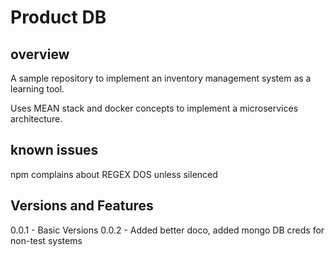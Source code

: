 # Product DB

## overview

A sample repository to implement an inventory management system as a learning tool.

Uses MEAN stack and docker concepts to implement a microservices architecture.

## known issues

npm complains about REGEX DOS unless silenced

## Versions and Features

0.0.1 - Basic Versions
0.0.2 - Added better doco, added mongo DB creds for non-test systems

